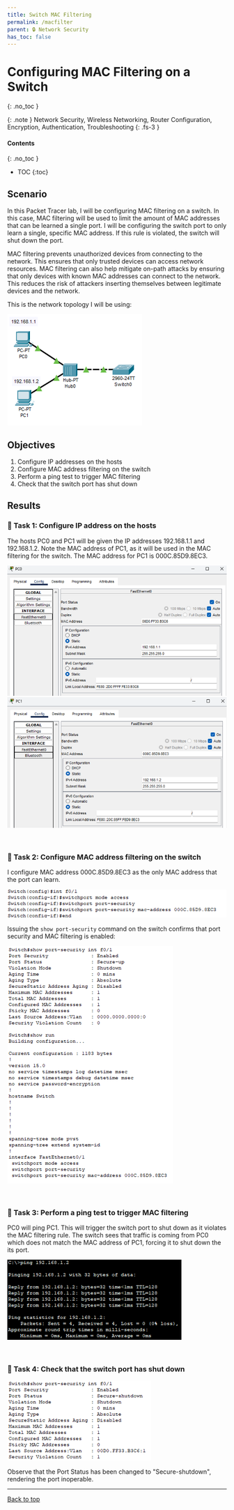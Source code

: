 ```yaml
---
title: Switch MAC Filtering
permalink: /macfilter
parent: 🔒 Network Security
has_toc: false
---
```

# Configuring MAC Filtering on a Switch
{: .no_toc }

{: .note }
Network Security, Wireless Networking, Router Configuration, Encryption, Authentication, Troubleshooting
{: .fs-3 }

#### Contents
{: .no_toc }
- TOC
{:toc}

## Scenario
In this Packet Tracer lab, I will be configuring MAC filtering on a switch. In this case, MAC filtering will be used to limit the amount of MAC addresses that can be learned a single port. I will be configuring the switch port to only learn a single, specific MAC address. If this rule is violated, the switch will shut down the port. 

MAC filtering prevents unauthorized devices from connecting to the network. This ensures that only trusted devices can access network resources. MAC filtering can also help mitigate on-path attacks by ensuring that only devices with known MAC addresses can connect to the network. This reduces the risk of attackers inserting themselves between legitimate devices and the network.

This is the network topology I will be using:

![](/assets/images/101netplus/72_macfilter/topology.png)

## Objectives

1. Configure IP addresses on the hosts
2. Configure MAC address filtering on the switch
3. Perform a ping test to trigger MAC filtering
4. Check that the switch port has shut down

## Results
### 📄 Task 1: Configure IP address on the hosts

The hosts PC0 and PC1 will be given the IP addresses 192.168.1.1 and 192.168.1.2. Note the MAC address of PC1, as it will be used in the MAC filtering for the switch. The MAC address for PC1 is 000C.85D9.8EC3.

![](/assets/images/101netplus/72_macfilter/PC0_ipconfig.png)
![](/assets/images/101netplus/72_macfilter/PC1_ipconfig.png)

<br>

### 📄 Task 2: Configure MAC address filtering on the switch

I configure MAC address 000C.85D9.8EC3 as the only MAC address that the port can learn.

![](/assets/images/101netplus/72_macfilter/switch_confmacaddress_pc1.png)

Issuing the ```show port-security``` command on the switch confirms that port security and MAC filtering is enabled:

![](/assets/images/101netplus/72_macfilter/switch_showportsec.png)

<br>

### 📄 Task 3: Perform a ping test to trigger MAC filtering

PC0 will ping PC1. This will trigger the switch port to shut down as it violates the MAC filtering rule. The switch sees that traffic is coming from PC0 which does not match the MAC address of PC1, forcing it to shut down the its port.

![](/assets/images/101netplus/72_macfilter/PC0_pingPC1.png)

<br>

### 📄 Task 4: Check that the switch port has shut down

![](/assets/images/101netplus/72_macfilter/switch_portsec_shutdown.png)

Observe that the Port Status has been changed to "Secure-shutdown", rendering the port inoperable. 

---

<a href="#top" id="back-to-top">Back to top</a>